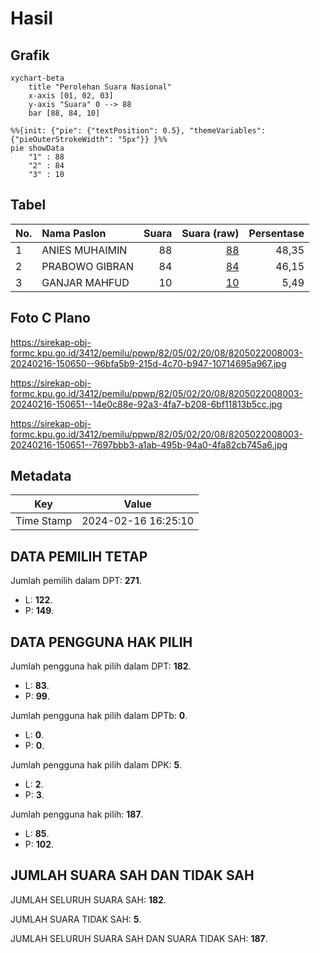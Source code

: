 # Hasil

## Grafik

```mermaid
xychart-beta
    title "Perolehan Suara Nasional"
    x-axis [01, 02, 03]
    y-axis "Suara" 0 --> 88
    bar [88, 84, 10]
```

```mermaid
%%{init: {"pie": {"textPosition": 0.5}, "themeVariables": {"pieOuterStrokeWidth": "5px"}} }%%
pie showData
    "1" : 88
    "2" : 84
    "3" : 10
```

## Tabel

| No. | Nama Paslon    | Suara | Suara (raw) | Persentase |
|:--- |:-------------- | -----:| -----------:| ----------:|
| 1   | ANIES MUHAIMIN | 88    | [88][p-1]   | 48,35      |
| 2   | PRABOWO GIBRAN | 84    | [84][p-2]   | 46,15      |
| 3   | GANJAR MAHFUD  | 10    | [10][p-3]   | 5,49       |


[p-1]: https://github.com/gigit-pemilu/pemilu-2024/blob/main/pilpres/hitung-suara/sub/82-maluku-utara/sub/05-kepulauan-sula/sub/02-sanana/sub/2008-wai-ipa/sub/003-tps/sub/paslon-1.txt
[p-2]: https://github.com/gigit-pemilu/pemilu-2024/blob/main/pilpres/hitung-suara/sub/82-maluku-utara/sub/05-kepulauan-sula/sub/02-sanana/sub/2008-wai-ipa/sub/003-tps/sub/paslon-2.txt
[p-3]: https://github.com/gigit-pemilu/pemilu-2024/blob/main/pilpres/hitung-suara/sub/82-maluku-utara/sub/05-kepulauan-sula/sub/02-sanana/sub/2008-wai-ipa/sub/003-tps/sub/paslon-3.txt

## Foto C Plano

https://sirekap-obj-formc.kpu.go.id/3412/pemilu/ppwp/82/05/02/20/08/8205022008003-20240216-150650--96bfa5b9-215d-4c70-b947-10714695a967.jpg

https://sirekap-obj-formc.kpu.go.id/3412/pemilu/ppwp/82/05/02/20/08/8205022008003-20240216-150651--14e0c88e-92a3-4fa7-b208-6bf11813b5cc.jpg

https://sirekap-obj-formc.kpu.go.id/3412/pemilu/ppwp/82/05/02/20/08/8205022008003-20240216-150651--7697bbb3-a1ab-495b-94a0-4fa82cb745a6.jpg


## Metadata

| Key        | Value               |
| ---------- | ------------------- |
| Time Stamp | 2024-02-16 16:25:10 |


## DATA PEMILIH TETAP

Jumlah pemilih dalam DPT: **271**.
 * L: **122**.
 * P: **149**.

## DATA PENGGUNA HAK PILIH

Jumlah pengguna hak pilih dalam DPT: **182**.
 * L: **83**.
 * P: **99**.

Jumlah pengguna hak pilih dalam DPTb: **0**.
 * L: **0**.
 * P: **0**.

Jumlah pengguna hak pilih dalam DPK: **5**.
 * L: **2**.
 * P: **3**.

Jumlah pengguna hak pilih: **187**.
 * L: **85**.
 * P: **102**.

## JUMLAH SUARA SAH DAN TIDAK SAH

JUMLAH SELURUH SUARA SAH: **182**.

JUMLAH SUARA TIDAK SAH: **5**.

JUMLAH SELURUH SUARA SAH DAN SUARA TIDAK SAH: **187**.


